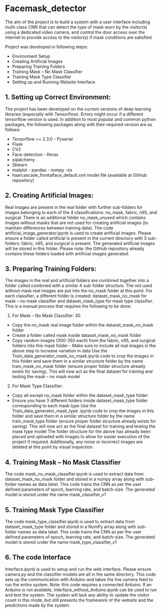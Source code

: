 # Facemask_detector
The aim of the project is to build a system with a user interface including multi-class CNN that can detect the type of mask worn by the visitor(s) using a dedicated video camera, and control the door access over the internet to provide access to the visitor(s) if mask conditions are satisfied.

Project was developed in following steps:

- Environment Setup
- Creating Artificial Images
- Preparing Training Folders
- Training Mask – No Mask Classifier
- Training Mask Type Classifier
- Setting up and Running Website Interface

## 1. Setting up Correct Environment:

The project has been developed on the current versions of deep learning libraries (especially with Tensorflow). Errors might occur if a different tensorflow version is used. In addition to most popular and common python packages, the following packages along with their required version are as follows:
- Tensorflow >= 2.3.0 - Pyserial
- Flask
- CV2
- Face-detection - Keras
- sqlalchemy
- Sklearn
- matplot - pandas - numpy -os
- haarcascade_frontalface_default.xml model file (available at GitHub repository)

## 2. Creating Artificial Images:
Real Images are present in the real folder with further sub-folders for images belonging to each of the 4 classifications: no_mask, fabric, n95, and surgical. There is an additional folder no_mask_unused which contains images without masks that are not used for creating artificial images (to maintain differences between training data).
The code artificial_image_generator.ipynb is used to create artificial images. Please ensure a folder called artificial is present in the current directory with 3 sub-folders: fabric, n95, and surgical is present. The generated artificial images will be stored in this folder. Please note: the GitHub repository already contains these folders loaded with artificial images generated.

## 3. Preparing Training Folders:
The images in the real and artificial folders are combined together into a folder called combined with a similar 4 sub-folder structure. The not used without mask real images are put into the no_mask folder at this point.
For each classifier, a different folder is created: dataset_mask_no_mask for mask – no mask classifier and dataset_mask_type for mask type classifier. This is a manual process that requires the following to be done:
  1. For Mask – No Mask Classifier:
30
- Copy the no_mask real image folder within the dataset_mask_no_mask folder
- Create a folder called mask inside dataset_mask_no_mask folder
- Copy random images (300-350 each) from the fabric, n95, and surgical folders into this mask folder - Make sure to include all real images in the above step to increase variation in data
Use the Train_data_generator_mask_no_mask.ipynb code to crop the images in this folder and save them in a similar structure folder by the name train_mask_no_mask folder (ensure proper folder structure already exists for saving). This will now act as the final dataset for training and testing the mask – no mask model
2. For Mask Type Classifier:
- Copy all except no_mask folder within the dataset_mask_type folder
- Ensure you have 3 different folders inside dataset_mask_type folder corresponding to each mask type
Use the Train_data_generator_mask_type .ipynb code to crop the images in this folder and save them in a similar structure folder by the name train_mask_type folder (ensure proper folder structure already exists for saving). This will now act as the final dataset for training and testing the mask type model
The folder structure for the above has already been placed and uploaded with images to allow for easier execution of the project if required. Additionally, any noise or incorrect images are deleted at this point by visual inspection.

## 4. Training Mask – No Mask Classifier
The code mask_no_mask_classifier.ipynb is used to extract data from dataset_mask_no_mask folder and stored in a numpy array along with sub-folder names as data label. This code trains the CNN as per the user defined parameters of epoch, learning rate, and batch-size. The generated model is stored under the name mask_classifier_v1

## 5. Training Mask Type Classifier
The code mask_type_classifier.ipynb is used to extract data from dataset_mask_type folder and stored in a NumPy array along with sub-folder names as data label. This code trains the CNN as per the user defined parameters of epoch, learning rate, and batch-size. The generated model is stored under the name mask_type_classifier_v1

## 6. The code Interface
Interface.ipynb is used to setup and run the web interface. Please ensure camera.py and the classifier models are all in the same directory. This code sets up the communication with Arduino and takes the live camera feed to run the entire system. Note: this code requires a connected Arduino.
If an Arduino is not available, Interface_without_Arduino.ipynb can be used to run and test the system. The system will lack any ability to update the visitor count in this mode, but still presents the framework of the website and the predictions made by the system.
